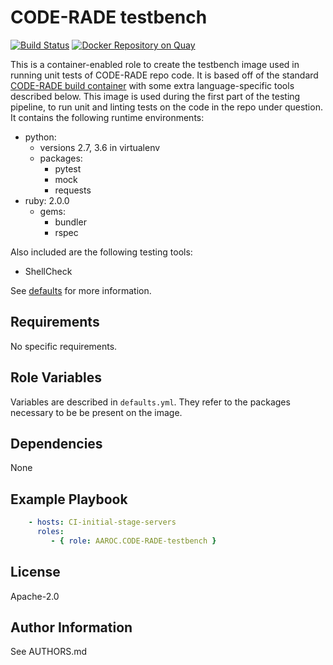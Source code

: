 # CODE-RADE testbench

[![Build Status](https://travis-ci.org/AAROC/CODE-RADE-testbench.svg?branch=master)](https://travis-ci.org/AAROC/CODE-RADE-testbench) [![Docker Repository on Quay](https://quay.io/repository/aaroc/code-rade-testbench/status "Docker Repository on Quay")](https://quay.io/repository/aaroc/code-rade-testbench) 
<!-- A brief description of the role goes here. -->
This is a container-enabled role to create the testbench image used in running unit tests of CODE-RADE repo code.
It is based off of the standard [CODE-RADE build container](https://github.com/AAROC/CODE-RADE-container) with some extra language-specific tools described below.
This image is used during the first part of the testing pipeline, to run unit and linting tests on the code in the repo under question.
It contains the following runtime environments:

  - python:
    - versions 2.7, 3.6 in virtualenv
    - packages:
      - pytest
      - mock
      - requests
  - ruby: 2.0.0
    - gems:
      - bundler
      - rspec

Also included are the following testing tools:

  - ShellCheck

See [defaults](detaults/main.yml) for more information.

## Requirements

<!--
Any pre-requisites that may not be covered by Ansible itself or the role should be
mentioned here.
For instance, if the role uses the EC2 module, it may be a good idea to mention in this section that the boto package is required.
-->
No specific requirements.

## Role Variables

<!--
A description of the settable variables for this role should go here, including any variables that are in defaults/main.yml, vars/main.yml, and any variables that can/should be set via parameters to the role. Any variables that are read from other roles and/or the global scope (ie. hostvars, group vars, etc.) should be mentioned here as well.
-->
Variables are described in `defaults.yml`.
They refer to the packages necessary to be be present on the image.


## Dependencies

None

## Example Playbook

<!--
Including an example of how to use your role (for instance, with variables passed in as parameters) is always nice for users too.
Be sure to write the dependencies explicitly.
-->

```yaml
    - hosts: CI-initial-stage-servers
      roles:
         - { role: AAROC.CODE-RADE-testbench }
```

## License

Apache-2.0

## Author Information

<!--
Add the relevant contributors
-->
See AUTHORS.md
